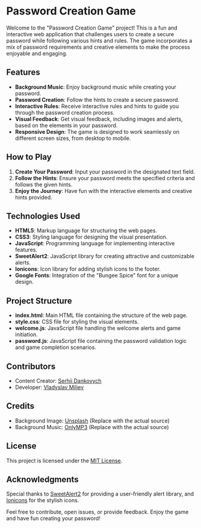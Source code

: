 # Password Creation Game

Welcome to the "Password Creation Game" project! This is a fun and interactive web application that challenges users to create a secure password while following various hints and rules. The game incorporates a mix of password requirements and creative elements to make the process enjoyable and engaging.

## Features

- **Background Music**: Enjoy background music while creating your password.
- **Password Creation**: Follow the hints to create a secure password.
- **Interactive Rules**: Receive interactive rules and hints to guide you through the password creation process.
- **Visual Feedback**: Get visual feedback, including images and alerts, based on the elements in your password.
- **Responsive Design**: The game is designed to work seamlessly on different screen sizes, from desktop to mobile.

## How to Play

1. **Create Your Password**: Input your password in the designated text field.
2. **Follow the Hints**: Ensure your password meets the specified criteria and follows the given hints.
3. **Enjoy the Journey**: Have fun with the interactive elements and creative hints provided.

## Technologies Used

- **HTML5**: Markup language for structuring the web pages.
- **CSS3**: Styling language for designing the visual presentation.
- **JavaScript**: Programming language for implementing interactive features.
- **SweetAlert2**: JavaScript library for creating attractive and customizable alerts.
- **Ionicons**: Icon library for adding stylish icons to the footer.
- **Google Fonts**: Integration of the "Bungee Spice" font for a unique design.

## Project Structure

- **index.html**: Main HTML file containing the structure of the web page.
- **style.css**: CSS file for styling the visual elements.
- **welcome.js**: JavaScript file handling the welcome alerts and game initiation.
- **password.js**: JavaScript file containing the password validation logic and game completion scenarios.

## Contributors

- Content Creator: [Serhii Dankovych](https://github.com/serhiidankovych)
- Developer: [Vladyslav Miliev](https://github.com/VladyslavMiliev)

## Credits

- Background Image: [Unsplash](#) (Replace with the actual source)
- Background Music: [OnlyMP3](#) (Replace with the actual source)

## License

This project is licensed under the [MIT License](LICENSE).

## Acknowledgments

Special thanks to [SweetAlert2](https://sweetalert2.github.io/) for providing a user-friendly alert library, and [Ionicons](https://ionicons.com/) for the stylish icons.

Feel free to contribute, open issues, or provide feedback. Enjoy the game and have fun creating your password!
